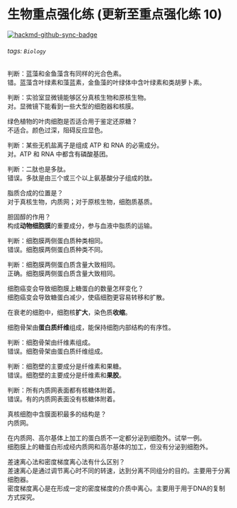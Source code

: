 # 生物重点强化练 (更新至重点强化练 10)

[![hackmd-github-sync-badge](https://hackmd.io/pnGWVa__RLmJsp7lRCmaBg/badge)](https://hackmd.io/pnGWVa__RLmJsp7lRCmaBg)

###### tags: `Biology`

判断：蓝藻和金鱼藻含有同样的光合色素。  
错。蓝藻含叶绿素和藻蓝素，金鱼藻的叶绿体中含叶绿素和类胡萝卜素。

判断：实验室显微镜能够区分真核生物和原核生物。  
对。显微镜下能看到一些大型的细胞器和核膜。

绿色植物的叶肉细胞是否适合用于鉴定还原糖？  
不适合。颜色过深，阻碍反应显色。

判断：某些无机盐离子是组成 ATP 和 RNA 的必需成分。  
对。ATP 和 RNA 中都含有磷酸基团。

判断：二肽也是多肽。  
错误。多肽是由三个或三个以上氨基酸分子组成的肽。

脂质合成的位置是？  
对于真核生物，内质网；对于原核生物，细胞质基质。

胆固醇的作用？  
构成**动物细胞膜**的重要成分，参与血液中脂质的运输。

判断：细胞膜两侧蛋白质种类相同。  
错误。细胞膜两侧蛋白质种类不同。

判断：细胞膜两侧蛋白质含量大致相同。  
正确。细胞膜两侧蛋白质含量大致相同。

细胞癌变会导致细胞膜上糖蛋白的数量怎样变化？  
细胞癌变会导致糖蛋白减少，使癌细胞更容易转移和扩散。

在衰老的细胞中，细胞核**扩大**，染色质**收缩**。

细胞骨架由**蛋白质纤维**组成，能保持细胞内部结构的有序性。

判断：细胞骨架由纤维素组成。  
错误。细胞骨架由蛋白质纤维组成。

判断：细胞壁的主要成分是纤维素和果糖。  
错误。细胞壁的主要成分是纤维素和**果胶**。

判断：所有内质网表面都有核糖体附着。  
错误。有的内质网表面没有核糖体附着。

真核细胞中含膜面积最多的结构是？  
内质网。

在内质网、高尔基体上加工的蛋白质不一定都分泌到细胞外。试举一例。  
细胞膜上的糖蛋白形成经内质网和高尔基体的加工，但没有分泌到细胞外。

差速离心法和密度梯度离心法有什么区别？  
差速离心是通过调节离心时不同的转速，达到分离不同组分的目的。主要用于分离细胞器。  
密度梯度离心是在形成一定的密度梯度的介质中离心。主要用于用于DNA的复制方式探究。